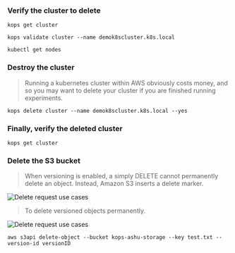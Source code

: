 
### Verify the cluster to delete

```shell
kops get cluster
```

```shell
kops validate cluster --name demok8scluster.k8s.local
```

```shell
kubectl get nodes
```

### Destroy the cluster

> Running a kubernetes cluster within AWS obviously costs money, and so you may want to delete your cluster if you are finished running experiments.

```shell
kops delete cluster --name demok8scluster.k8s.local --yes
```

### Finally, verify the deleted cluster

```shell
kops get cluster
```

### Delete the S3 bucket

> When versioning is enabled, a simply DELETE cannot permanently delete an object. Instead, Amazon S3 inserts a delete marker.

![Delete request use cases](https://docs.aws.amazon.com/images/AmazonS3/latest/userguide/images/versioning_DELETE_versioningEnabled.png)

> To delete versioned objects permanently.

![Delete request use cases](https://docs.aws.amazon.com/images/AmazonS3/latest/userguide/images/versioning_DELETE_versioningEnabled2.png)

```shell
aws s3api delete-object --bucket kops-ashu-storage --key test.txt --version-id versionID
```